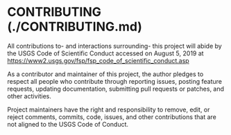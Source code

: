 # CONTRIBUTING (./CONTRIBUTING.md)

All contributions to- and interactions surrounding- this project will abide by the USGS Code of Scientific Conduct accessed on August 5, 2019 at https://www2.usgs.gov/fsp/fsp_code_of_scientific_conduct.asp

As a contributor and maintainer of this project, the author pledges to respect all people who  contribute through reporting issues, posting feature requests, updating documentation, submitting pull requests or patches, and other activities.

Project maintainers have the right and responsibility to remove, edit, or reject comments, commits, code, issues, and other contributions that are not aligned to the USGS Code of Conduct.

